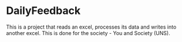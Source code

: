 # DailyFeedback

This is a project that reads an excel, processes its data and writes into another excel.
This is done for the society - You and Society (UNS).